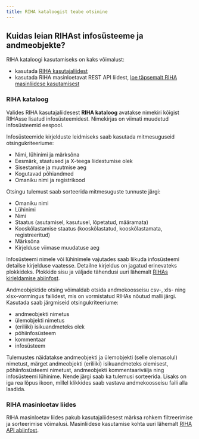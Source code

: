 ```yaml
---
title: RIHA kataloogist teabe otsimine
---
```


## Kuidas leian RIHAst infosüsteeme ja andmeobjekte?

RIHA kataloogi kasutamiseks on kaks võimalust: 
- kasutada [RIHA kasutajaliidest](https://www.riha.ee/Infos%C3%BCsteemid) 
- kasutada RIHA masinloetavat REST API liidest, [loe täpsemalt RIHA masinliidese kasutamisest](https://abi.riha.ee/APIabi)

### RIHA kataloog

Valides RIHA kasutajaliidesest **RIHA kataloog** avatakse nimekiri kõigist RIHAsse lisatud infosüsteemidest. Nimekirjas on viimati muudetud infosüsteemid eespool.

Infosüsteemide kirjelduste leidmiseks saab kasutada mitmesuguseid otsingukriteeriume:
- Nimi, lühinimi ja märksõna
- Eesmärk, staatused ja X-teega liidestumise olek
- Sisestamise ja muutmise aeg
- Kogutavad põhiandmed
- Omaniku nimi ja registrikood

Otsingu tulemust saab sorteerida mitmesuguste tunnuste järgi:
- Omaniku nimi
- Lühinimi
- Nimi
- Staatus (asutamisel, kasutusel, lõpetatud, määramata)
- Kooskõlastamise staatus (kooskõlastatud, kooskõlastamata, registreeritud)
- Märksõna
- Kirjelduse viimase muudatuse aeg

Infosüsteemi nimele või lühinimele vajutades saab liikuda infosüsteemi detailse kirjelduse vaatesse.
Detailne kirjeldus on jagatud erinevateks plokkideks. Plokkide sisu ja väljade tähendusi uuri lähemalt [RIHAs kirjeldamise abiinfost](https://abi.riha.ee/RIHAs-kirjeldamine#milline-t%C3%A4hendus-on-riha-v%C3%A4ljadel).

Andmeobjektide otsing võimaldab otsida andmekoosseisu csv-, xls- ning xlsx-vormingus failidest, mis on vormistatud RIHAs nõutud malli järgi. Kasutada saab järgmiseid otsingukriteeriume:
- andmeobjekti nimetus
- ülemobjekti nimetus
- (eriliiki) isikuandmeteks olek
- põhiinfosüsteem
- kommentaar
- infosüsteem

Tulemustes näidatakse andmeobjekti ja ülemobjekti (selle olemasolul) nimetust, märget andmeobjekti (eriliiki) isikuandmeteks olemisest, põhiinfosüsteemi nimetust, andmeobjekti kommentaarivälja ning infosüsteemi lühinime. Nende järgi saab ka tulemusi sorteerida. Lisaks on iga rea lõpus ikoon, millel klikkides saab vastava andmekoosseisu faili alla laadida.

### RIHA masinloetav liides

RIHA masinloetav liides pakub kasutajaliidesest märksa rohkem filtreerimise ja sorteerimise võimalusi. Masinliidese kasutamise kohta uuri lähemalt [RIHA API abiinfost](https://abi.riha.ee/APIabi).
